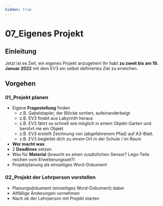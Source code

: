 ```yaml
---
hidden: true
---
```


# 07\_Eigenes Projekt

## Einleitung

Jetzt ist es Zeit, ein eigenes Projekt anzugehen! Ihr habt **zu zweit bis am 19. Januar 2022** mit dem EV3 ein selbst definiertes Ziel zu erreichen.&#x20;

## Vorgehen

### 01\_Projekt planen

* Eigene **Fragestellung** finden
  * z.B. Gabelstapler, der Blöcke sortiert, aufeinanderbeigt
  * z.B. EV3 findet aus Labyrinth heraus
  * z.B. EV3 fährt so schnell wie möglich in einem Objekt-Garten und berührt nie ein Objekt
  * z.B. EV3 erstellt Zeichnung von (abgefahrenem Pfad) auf A3-Blatt.
  * z.B. EV3 begleitet dich zu einem Ort in der Schule / im Raum&#x20;
* **Wer macht was**
* 2 **Deadlines** setzen
* Was für **Material** (braucht es einen zusätzlichen Sensor? Lego-Teile reichen vom Erweiterungsset?)
* Projektplanung als einseitiges Word-Dokument

### 02\_Projekt der Lehrperson vorstellen

* Planungsdokument (einseitiges Word-Dokument) dabei
* Allfällige Änderungen vornehmen
* Nach ok der Lehrperson mit Projekt starten



